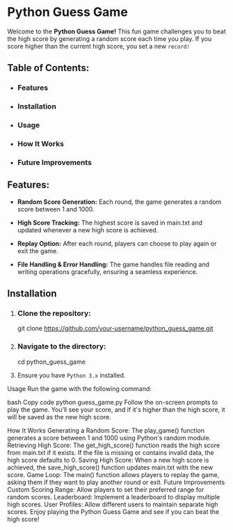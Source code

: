 # Python Guess Game

Welcome to the **Python Guess Game!** This fun game challenges you to beat the high score by generating a random score each time you play. If you score higher than the current high score, you set a new `record!`

## Table of Contents:

- ### Features
- ### Installation
- ### Usage
- ### How It Works
- ### Future Improvements

## Features:

- **Random Score Generation:**  Each round, the game generates a random score between 1 and 1000.
  
- **High Score Tracking:**  The highest score is saved in main.txt and updated whenever a new high score is achieved.
  
- **Replay Option:**  After each round, players can choose to play again or exit the game.
  
- **File Handling & Error Handling:**  The game handles file reading and writing operations gracefully, ensuring a seamless experience.

## Installation

1. ### Clone the repository:

    git clone https://github.com/your-username/python_guess_game.git

2. ### Navigate to the directory:

    cd python_guess_game

3. Ensure you have `Python 3.x` installed.

Usage
Run the game with the following command:

bash
Copy code
python guess_game.py
Follow the on-screen prompts to play the game. You’ll see your score, and if it's higher than the high score, it will be saved as the new high score.

How It Works
Generating a Random Score: The play_game() function generates a score between 1 and 1000 using Python's random module.
Retrieving High Score: The get_high_score() function reads the high score from main.txt if it exists. If the file is missing or contains invalid data, the high score defaults to 0.
Saving High Score: When a new high score is achieved, the save_high_score() function updates main.txt with the new score.
Game Loop: The main() function allows players to replay the game, asking them if they want to play another round or exit.
Future Improvements
Custom Scoring Range: Allow players to set their preferred range for random scores.
Leaderboard: Implement a leaderboard to display multiple high scores.
User Profiles: Allow different users to maintain separate high scores.
Enjoy playing the Python Guess Game and see if you can beat the high score!
